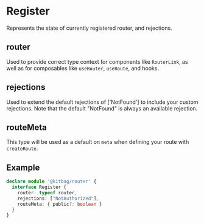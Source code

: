 # Register

Represents the state of currently registered router, and rejections.

## router

Used to provide correct type context for
components like `RouterLink`, as well as for composables like `useRouter`, `useRoute`, and hooks.

## rejections

Used to extend the default rejections of ['NotFound'] to include your custom rejections. Note that the default "NotFound" is always an available rejection.

## routeMeta

This type will be used as a default on `meta` when defining your route with `createRoute`.

## Example

```ts
declare module '@kitbag/router' {
  interface Register {
    router: typeof router,
    rejections: ["NotAuthorized"],
    routeMeta: { public?: boolean }
  }
}
```
